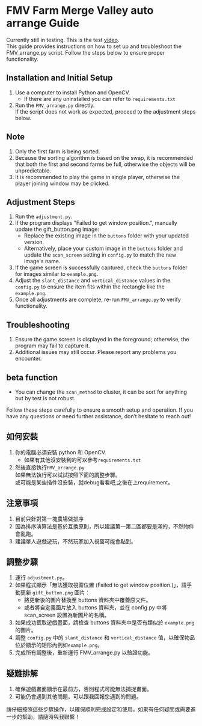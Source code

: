 # FMV Farm Merge Valley auto arrange Guide
Currently still in testing. This is the test [video](https://www.youtube.com/watch?v=c2oZA5ccOqs).  
This guide provides instructions on how to set up and troubleshoot the FMV_arrange.py script. Follow the steps below to ensure proper functionality.
## Installation and Initial Setup
1. Use a computer to install Python and OpenCV.
   * If there are any uninstalled you can refer to `requirements.txt`
2. Run the `FMV_arrange.py` directly.  
If the script does not work as expected, proceed to the adjustment steps below.
## Note
1. Only the first farm is being sorted.
2. Because the sorting algorithm is based on the swap, it is recommended that both the first and second farms be full, otherwise the objects will be unpredictable.
3. It is recommended to play the game in single player, otherwise the player joining window may be clicked.
## Adjustment Steps
1. Run the `adjustment.py`.
2. If the program displays "Failed to get window position.", manually update the gift_button.png image:
   * Replace the existing image in the `buttons` folder with your updated version.
   * Alternatively, place your custom image in the `buttons` folder and update the `scan_screen` setting in `config.py` to match the new image's name.
3. If the game screen is successfully captured, check the `buttons` folder for images similar to `example.png`.
4. Adjust the `slant_distance` and `vertical_distance` values in the `config.py` to ensure the item fits within the rectangle like the `example.png`.
7. Once all adjustments are complete, re-run `FMV_arrange.py` to verify functionality.
## Troubleshooting
1. Ensure the game screen is displayed in the foreground; otherwise, the program may fail to capture it.
2. Additional issues may still occur. Please report any problems you encounter.

## beta function
* You can change the `scan_method` to cluster, it can be sort for anything but by test is not robust.

Follow these steps carefully to ensure a smooth setup and operation. If you have any questions or need further assistance, don’t hesitate to reach out!

## 如何安裝
1. 你的電腦必須安裝 python 和 OpenCV.
   * 如果有其他沒安裝到的可以參考`requirements.txt`
2. 然後直接執行`FMV_arrange.py`  
如果無法執行可以試試按照下面的調整步驟。  
或可能是某些插件沒安裝，就debug看看吧,之後在上requirement。
## 注意事項
1. 目前只針對第一塊農場做排序
2. 因為排序演算法是基於互換原則，所以建議第一第二區都要是滿的，不然物件會亂跑。
3. 建議單人遊戲遊玩，不然玩家加入視窗可能會點到。
## 調整步驟
1. 運行 `adjustment.py`。
2. 如果程式顯示「無法獲取視窗位置 (Failed to get window position.)」，請手動更新 `gift_button.png` 圖片：
   * 將更新後的圖片替換至 buttons 資料夾中覆蓋原文件。
   * 或者將自定義圖片放入 buttons 資料夾，並在 config.py 中將 scan_screen 設置為新圖片的名稱。
3. 如果成功截取遊戲畫面，請檢查 buttons 資料夾中是否有類似於 `example.png` 的圖片。
4. 調整 `config.py` 中的 `slant_distance` 和 `vertical_distance` 值，以確保物品位於顯示的矩形內例如`example.png`。
5. 完成所有調整後，重新運行 FMV_arrange.py 以驗證功能。
## 疑難排解
1. 確保遊戲畫面顯示在最前方，否則程式可能無法捕捉畫面。
2. 可能仍會遇到其他問題，可以跟我回報您遇到的問題。

請仔細按照這些步驟操作，以確保順利完成設定和使用。如果有任何疑問或需要進一步的幫助，請隨時與我聯繫！
